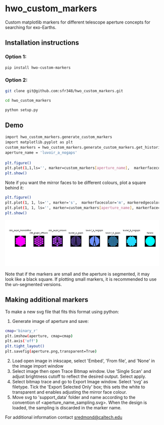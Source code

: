 # hwo_custom_markers
Custom matplotlib markers for different telescope aperture concepts for searching for exo-Earths.  

## Installation instructions
### Option 1:
```bash
pip install hwo-custom-markers
```

### Option 2:
```bash
git clone git@github.com:sfr348/hwo_custom_markers.git
```
```bash
cd hwo_custom_markers
```
```bash
python setup.py
```

## Demo
```bash
import hwo_custom_markers.generate_custom_markers
import matplotlib.pyplot as plt
custom_markers = hwo_custom_markers.generate_custom_markers.get_historic_markers()
aperture_name = 'luvoir_a_nogaps'

plt.figure()
plt.plot(1,1,ls='', marker=custom_markers[aperture_name],  markerfacecolor='k', markeredgecolor='k', markersize=30)
plt.show()
```
Note if you want the mirror faces to be different colours, plot a square behind it:
```bash
plt.figure()
plt.plot(1, 1, ls='', marker='s',  markerfacecolor='m', markeredgecolor='m', markersize=30)
plt.plot(1, 1, ls='', marker=custom_markers[aperture_name], markerfacecolor='k', markeredgecolor='k', markersize=30)
plt.show()
```
![plot](./hwo_custom_markers/support_data/demo_images/available_markers.png)

Note that if the markers are small and the aperture is segmented, it may look like a black square.  If plotting small markers, it is recommended to use the un-segmented versions.


## Making additional markers
To make a new svg file that fits this format using python:
1. Generate image of aperture and save:
```bash
cmap='binary_r'
plt.imshow(aperture, cmap=cmap)
plt.axis('off')
plt.tight_layout()
plt.savefig(aperture.png,transparent=True)
```
2. Load open image in inkscape, select 'Embed', 'From file', and 'None' in the image import window
3. Select image then open Trace Bitmap window. Use 'Single Scan' and adjust brightness cutoff to reflect the desired output.  Select apply.
4. Select bitmap trace and go to Export Image window.  Select 'svg' as filetype. Tick the 'Export Selected Only' box; this sets the white to transparent and enables adjusting the mirror face colour.
5. Move svg to 'support_data' folder and name according to the convention of <aperture_name_sampling.svg>.  When the design is loaded, the sampling is discarded in the marker name.

For additional information contact sredmond@caltech.edu
